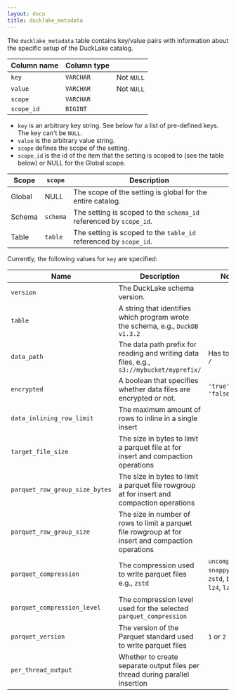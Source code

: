 ```yaml
---
layout: docu
title: ducklake_metadata
---
```


The `ducklake_metadata` table contains key/value pairs with information about the specific setup of the DuckLake catalog.

| Column name | Column type |             |
| ----------- | ----------- | ----------- |
| `key`       | `VARCHAR`   | Not `NULL`  |
| `value`     | `VARCHAR`   | Not `NULL`  |
| `scope`       | `VARCHAR`   |   |
| `scope_id`     | `BIGINT`   |   |

- `key` is an arbitrary key string. See below for a list of pre-defined keys. The key can't be `NULL`.
- `value` is the arbitrary value string.
- `scope` defines the scope of the setting.
- `scope_id` is the id of the item that the setting is scoped to (see the table below) or NULL for the Global scope.

| Scope          | `scope` | Description                                                            |
| -------------- | ------- | ---------------------------------------------------------------------- |
| Global         | NULL    | The scope of the setting is global for the entire catalog.             |
| Schema         | `schema`| The setting is scoped to the `schema_id` referenced by `scope_id`.     |
| Table          | `table` | The setting is scoped to the `table_id` referenced by `scope_id`.      |

Currently, the following values for `key` are specified:

| Name             | Description                                                                               | Notes              | Scope(s)      |
| ---------------- | ----------------------------------------------------------------------------------------- | ------------------ | ----------- |
| `version`        | The DuckLake schema version.                                                              |                    | Global      |
| `table`          | A string that identifies which program wrote the schema, e.g., `DuckDB v1.3.2`            |                    | Global      |
| `data_path`      | The data path prefix for reading and writing data files, e.g., `s3://mybucket/myprefix/`  | Has to end in `/`  | Global      |
| `encrypted`     | A boolean that specifies whether data files are encrypted or not.  | `'true'` or `'false'`  | Global      |
| `data_inlining_row_limit`      | The maximum amount of rows to inline in a single insert    |   | Global, Schema or Table      |
| `target_file_size`      | The size in bytes to limit a parquet file at for insert and compaction operations   |   | Global, Schema or Table      |
| `parquet_row_group_size_bytes` | The size in bytes to limit a parquet file rowgroup at for insert and compaction operations | | Global, Schema or Table |
| `parquet_row_group_size` | The size in number of rows to limit a parquet file rowgroup at for insert and compaction operations | | Global, Schema or Table |
| `parquet_compression` | The compression used to write parquet files e.g., `zstd` | `uncompressed`, `snappy`, `gzip`, `zstd`, `brotli`, `lz4`, `lz4_raw` | Global, Schema or Table |
| `parquet_compression_level` | The compression level used for the selected `parquet_compression` | | Global, Schema or Table |
| `parquet_version` | The version of the Parquet standard used to write parquet files | `1` or `2` | Global, Schema or Table |
| `per_thread_output` | Whether to create separate output files per thread during parallel insertion | | Global, Schema or Table |
